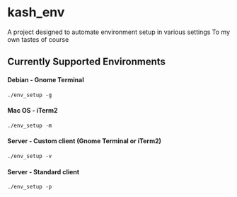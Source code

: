 # kash_env

A project designed to automate environment setup in various settings
To my own tastes of course

## Currently Supported Environments
#### Debian - Gnome Terminal
```Shell
./env_setup -g
```
#### Mac OS - iTerm2
```Shell
./env_setup -m
```
#### Server - Custom client (Gnome Terminal or iTerm2)
```Shell
./env_setup -v
```
#### Server - Standard client
```Shell
./env_setup -p
```


